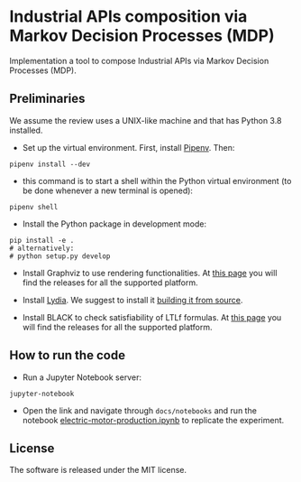 # Industrial APIs composition via Markov Decision Processes (MDP)

Implementation a tool to compose Industrial APIs via Markov Decision Processes (MDP).

## Preliminaries

We assume the review uses a UNIX-like machine and that has Python 3.8 installed.

- Set up the virtual environment. 
First, install [Pipenv](https://pipenv-fork.readthedocs.io/en/latest/).
Then:
```
pipenv install --dev
```
                    
- this command is to start a shell within the Python virtual environment (to be done whenever a new terminal is opened):
```
pipenv shell
```

- Install the Python package in development mode:
```
pip install -e .
# alternatively:
# python setup.py develop 
```

- Install Graphviz to use rendering functionalities. 
  At [this page](https://www.graphviz.org/download/) you will find the releases for all the supported platform.

- Install [Lydia](https://github.com/whitemech/lydia). 
  We suggest to install it [building it from source](https://github.com/whitemech/lydia#build-from-source).

- Install BLACK to check satisfiability of LTLf formulas.
  At [this page](https://www.black-sat.org/en/stable/installation.html) you will find the releases for all the supported platform.

## How to run the code

- Run a Jupyter Notebook server:

```
jupyter-notebook
```

- Open the link and navigate through `docs/notebooks` and run the notebook [electric-motor-production.ipynb](./docs/notebooks/electric-motor-production.ipynb) to replicate the experiment.

## License

The software is released under the MIT license.
